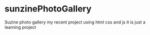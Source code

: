 # sunzinePhotoGallery
Suzine photo gallery my recent project using html css and js it is just a learning project
